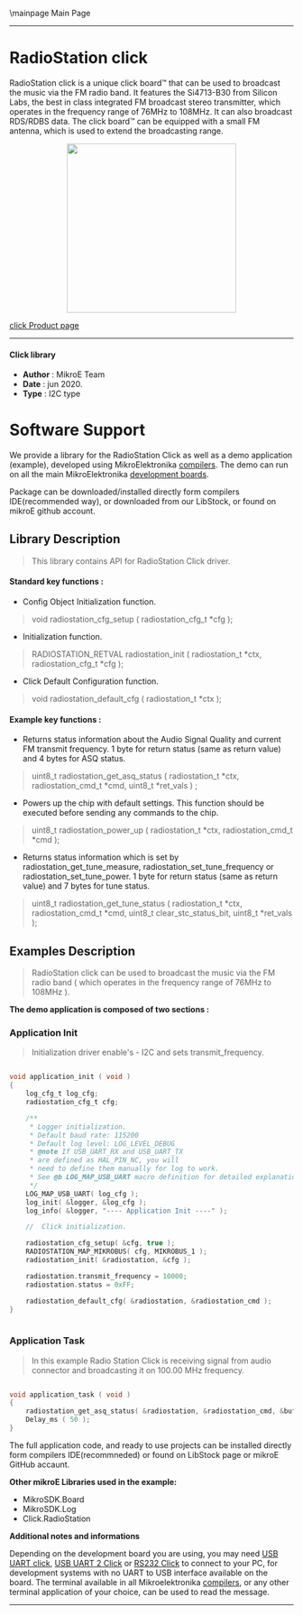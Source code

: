 \mainpage Main Page
 
---
# RadioStation click

RadioStation click is a unique click board™ that can be used to broadcast the music via the FM radio band. It features the Si4713-B30 from Silicon Labs, the best in class integrated FM broadcast stereo transmitter, which operates in the frequency range of 76MHz to 108MHz. It can also broadcast RDS/RDBS data. The click board™ can be equipped with a small FM antenna, which is used to extend the broadcasting range.

<p align="center">
  <img src="https://download.mikroe.com/images/click_for_ide/radiostation_click.png" height=300px>
</p>


[click Product page](https://www.mikroe.com/radiostation-click)

---


#### Click library 

- **Author**        : MikroE Team
- **Date**          : jun 2020.
- **Type**          : I2C type


# Software Support

We provide a library for the RadioStation Click 
as well as a demo application (example), developed using MikroElektronika 
[compilers](https://shop.mikroe.com/compilers). 
The demo can run on all the main MikroElektronika [development boards](https://shop.mikroe.com/development-boards).

Package can be downloaded/installed directly form compilers IDE(recommended way), or downloaded from our LibStock, or found on mikroE github account. 

## Library Description

> This library contains API for RadioStation Click driver.

#### Standard key functions :

- Config Object Initialization function.
> void radiostation_cfg_setup ( radiostation_cfg_t *cfg ); 
 
- Initialization function.
> RADIOSTATION_RETVAL radiostation_init ( radiostation_t *ctx, radiostation_cfg_t *cfg );

- Click Default Configuration function.
> void radiostation_default_cfg ( radiostation_t *ctx );


#### Example key functions :

- Returns status information about the Audio Signal Quality and current FM transmit frequency. 
 1 byte for return status (same as return value) and 4 bytes for ASQ status.
> uint8_t radiostation_get_asq_status ( radiostation_t *ctx, radiostation_cmd_t *cmd, uint8_t *ret_vals ) ;
 
- Powers up the chip with default settings. This function should be executed before sending any commands to the chip.
> uint8_t radiostation_power_up ( radiostation_t *ctx, radiostation_cmd_t *cmd );

- Returns status information which is set by radiostation_get_tune_measure, radiostation_set_tune_frequency or radiostation_set_tune_power. 1 byte for return status (same as return value) and 7 bytes for tune status.
> uint8_t radiostation_get_tune_status ( radiostation_t *ctx, radiostation_cmd_t *cmd, uint8_t clear_stc_status_bit, uint8_t *ret_vals );

## Examples Description

> RadioStation click can be used to broadcast the music via the FM radio band 
> ( which operates in the frequency range of 76MHz to 108MHz ).

**The demo application is composed of two sections :**

### Application Init 

> Initialization driver enable's - I2C and sets transmit_frequency.

```c

void application_init ( void )
{
    log_cfg_t log_cfg;
    radiostation_cfg_t cfg;

    /** 
     * Logger initialization.
     * Default baud rate: 115200
     * Default log level: LOG_LEVEL_DEBUG
     * @note If USB_UART_RX and USB_UART_TX 
     * are defined as HAL_PIN_NC, you will 
     * need to define them manually for log to work. 
     * See @b LOG_MAP_USB_UART macro definition for detailed explanation.
     */
    LOG_MAP_USB_UART( log_cfg );
    log_init( &logger, &log_cfg );
    log_info( &logger, "---- Application Init ----" );

    //  Click initialization.

    radiostation_cfg_setup( &cfg, true );
    RADIOSTATION_MAP_MIKROBUS( cfg, MIKROBUS_1 );
    radiostation_init( &radiostation, &cfg );

    radiostation.transmit_frequency = 10000; 
    radiostation.status = 0xFF;

    radiostation_default_cfg( &radiostation, &radiostation_cmd );
}
  
```

### Application Task

> In this example Radio Station Click is receiving signal from audio connector and broadcasting 
> it on 100.00 MHz frequency. 

```c

void application_task ( void )
{
    radiostation_get_asq_status( &radiostation, &radiostation_cmd, &buff[ 0 ] );
    Delay_ms ( 50 );
}  

```


The full application code, and ready to use projects can be  installed directly form compilers IDE(recommneded) or found on LibStock page or mikroE GitHub accaunt.

**Other mikroE Libraries used in the example:** 

- MikroSDK.Board
- MikroSDK.Log
- Click.RadioStation

**Additional notes and informations**

Depending on the development board you are using, you may need 
[USB UART click](https://shop.mikroe.com/usb-uart-click), 
[USB UART 2 Click](https://shop.mikroe.com/usb-uart-2-click) or 
[RS232 Click](https://shop.mikroe.com/rs232-click) to connect to your PC, for 
development systems with no UART to USB interface available on the board. The 
terminal available in all Mikroelektronika 
[compilers](https://shop.mikroe.com/compilers), or any other terminal application 
of your choice, can be used to read the message.



---
